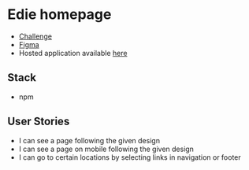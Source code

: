 # Edie homepage
- [Challenge](https://devchallenges.io/challenges/xobQBuf8zWWmiYMIAZe0)
- [Figma](https://www.figma.com/file/ahnGupP4JjTdVJDTRfMRF2/edie-homepage?node-id=0%3A1)
- Hosted application available [here](https://mateuszfranke.github.io/edie-homepage/src/)

## Stack
- npm


## User Stories
- I can see a page following the given design
- I can see a page on mobile following the given design
- I can go to certain locations by selecting links in navigation or footer
